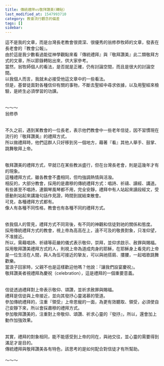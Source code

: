 ```yaml
---
title: 傳統禮拜vs敬拜讚美(轉貼）
last_modified_at: 1547993710
category: 教會流行觀念的偏差
tags: []
sidebar: 
---
```


<p>這不是我的文章，而是台灣長老教會很資深、很優秀的翁修恭牧師的文章，發表在長老會的『教會公報』。<br/>由於這是我少數看過能從神學觀點來看『傳統禮拜』與『敬拜讚美』此二類敬拜方式的文章，所以節錄轉貼出來，供大家參考。<br/><!--more-->當然，翁牧師個人的看法，是否就是正確，仍有討論空間，而且是很大的討論空間。<br/>以我個人而言，我就未必接受他這文章中的一些看法。<br/>但是，基督徒面對各種信仰有關的事物，不斷去聖經中尋求依據，以及用聖經來檢驗，是終生必須學習的功課。<br/><br/><br/>～～～<br/>翁修恭<br/><br/><br/>不久之前，遇到某教會的一位長老，表示他們教會中一些老年信徒，因不習慣現在流行的『敬拜讚美』的禮拜方式，<br/>所以做禮拜時，他們這群人只好移到另一個地方，藉著『看』其他人舉手、鼓掌、跳舞敬拜上帝。<br/><br/><br/>敬拜讚美的禮拜方式，早就已在某些教派盛行，但在台灣長老會，則是這幾年才有的現象。<br/>這種禮拜方式，雖各教會不盡相同，但均強調熱情與活潑。<br/>相反的，大部分教會，採用的是肅穆的傳統禮拜方式：唱詩、祈禱、讀經、講道。<br/>有些甚至不唱詩，連鋼琴風琴都不用，完全安靜，禮拜中有人站起來讀段經文，受感動則站起來講幾句話作見證，時間到就結束散會。<br/>可見，各種禮拜方式都有。<br/>像人有各種不同性格，教會也有各種不同的禮拜方式。<br/><br/><br/>依我個人的管見，禮拜方式不同背後，有不同的神觀和信徒對祂的關係和態度。<br/>採用傳統禮拜方式的教會，視上帝為高高在上，遠不可及的敬畏對象，只准仰望，不准接近。<br/>所以，需藉唱詩、祈禱等莊嚴的儀式表示敬仰，崇拜，並仰求啟示、赦罪與賜福。<br/>採用敬拜讚美禮拜方式的人，則視上帝為道成肉身的耶穌，在耶穌身上看見的上帝是一位生活在人間，與人為伍可接近的摯友，可以與祂搭肩、摟腰，一起唱歌跳舞歡樂。<br/>當浪子回家時，父親不也是這樣歡迎他嗎？他說：『讓我們設宴慶祝』。<br/>敬拜讚美者視禮拜為慶祝（celebration），這是禮拜的一個重要意義。<br/><br/><br/>信徒透過禮拜對上帝表示敬仰、頌讚，並祈求赦罪與賜福。<br/>禮拜是信徒與上帝接近，並向其發抒心靈渴慕的管道。<br/>參加傳統禮拜的，注重『領受』上帝恩寵的一面，為更有效聽取、領受，必須使自己安靜下來，所以會採肅穆的禮拜方式。<br/>參加敬拜讚美的，注重對上帝敬仰、頌讚、祈求心靈的『發抒』，所以，還會加上動作加強效果。<br/><br/><br/>其實，禮拜的對象相同，能不能感受到上帝的同在，與祂交往，並心靈的需要得到滿足才是目的。<br/>傳統禮拜與敬拜讚美各有特色，該思考的是如何配合對信徒才有所幫助。<br/><br/>～～～<br/></p>